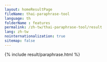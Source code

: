 ```yaml
---
layout: homeResultPage
fileName: thai-paraphrase-tool
language: th
folderName : features
permalink: /zh-tw/thai-paraphrase-tool/result
lang: zh-tw
nointernationalization: true
sitemap: false
---
```

{% include result/paraphrase.html %}

<script src="/js/result/paraprashing.js" data-foldername="{{page.folderName}}" data-lang="{{page.lang}}"></script>